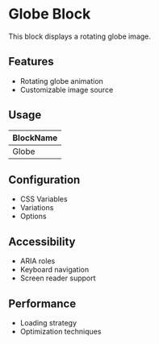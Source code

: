 # Globe Block

This block displays a rotating globe image.

## Features

- Rotating globe animation
- Customizable image source

## Usage

| BlockName |
| --------- |
| Globe     |

## Configuration

- CSS Variables
- Variations
- Options

## Accessibility

- ARIA roles
- Keyboard navigation
- Screen reader support

## Performance

- Loading strategy
- Optimization techniques